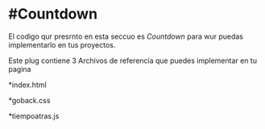 

#Countdown
==========

El codigo qur presrnto en esta seccuo  es _Countdown_ para wur puedas implementarlo en tus proyectos.

Este plug contiene 3 Archivos de referencia  que puedes implementar en tu pagina

*index.html

*goback.css

*tiempoatras.js
